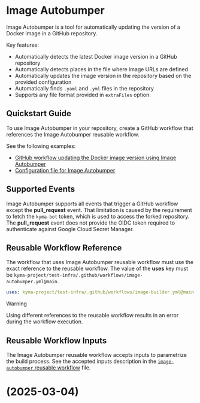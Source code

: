 # Image Autobumper

Image Autobumper is a tool for automatically updating the version of a Docker image in a GitHub repository.

Key features:
* Automatically detects the latest Docker image version  in a GitHub repository
* Automatically detects places in the file where image URLs are defined
* Automatically updates the image version in the repository based on the provided configuration
* Automatically finds `.yaml` and `.yml` files in the repository
* Supports any file format provided in `extraFiles` option.

## Quickstart Guide

To use Image Autobumper in your repository, create a GitHub workflow that references the Image Autobumper reusable workflow.

See the following examples:
* [GitHub workflow updating the Docker image version using Image Autobumper](https://github.com/kyma-project/test-infra/blob/main/.github/workflows/autobump-images.yml)
* [Configuration file for Image Autobumper](https://github.com/kyma-project/test-infra/blob/main/configs/autobump-config/test-infra-autobump-config.yaml)

## Supported Events

Image Autobumper supports all events that trigger a GitHub workflow except the **pull_request** event. That limitation is caused by the requirement to fetch the `kyma-bot` token, which is used to access the forked repository. The **pull_request** event does not provide the OIDC token required to authenticate against Google Cloud Secret Manager.

## Reusable Workflow Reference

The workflow that uses Image Autobumper reusable workflow must use the exact reference to the reusable workflow. The value of the **uses** key must be `kyma-project/test-infra/.github/workflows/image-autobumper.yml@main`.

```yaml
uses: kyma-project/test-infra/.github/workflows/image-builder.yml@main
```

> [!WARNING]
> Using different references to the reusable workflow results in an error during the workflow execution.

## Reusable Workflow Inputs

The Image Autobumper reusable workflow accepts inputs to parametrize the build process. See the accepted inputs description in the [`image-autobumper` reusable workflow](/.github/workflows/image-autobumper.yml) file.
# (2025-03-04)